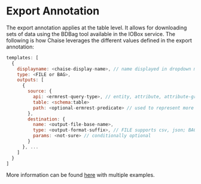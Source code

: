 # Export Annotation

The export annotation applies at the table level. It allows for downloading sets of data using the BDBag tool available in the IOBox service. The following is how Chaise leverages the different values defined in the export annotation:

```js
templates: [
  {
    displayname: <chaise-display-name>, // name displayed in dropdown menu in chaise
    type: <FILE or BAG>,
    outputs: [
      {
        source: {
          api: <ermrest-query-type>, // entity, attribute, attribute-group
          table: <schema:table>
          path: <optional-ermrest-predicate> // used to represent more complex queries
        },
        destination: {
          name: <output-file-base-name>,
          type: <output-format-suffix>, // FILE supports csv, json; BAG supports csv, json, fetch(?), download(?)
          params: <not-sure> // conditionally optional
        }
      }, ...
    ]
  }
]
```

More information can be found [here](https://github.com/informatics-isi-edu/ioboxd/blob/master/doc/integration.md) with multiple examples.
